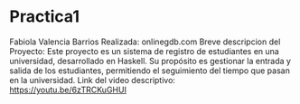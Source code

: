 # Practica1
Fabiola Valencia Barrios
Realizada: onlinegdb.com
Breve descripcion del Proyecto: Este proyecto es un sistema de registro de estudiantes en una universidad, desarrollado en Haskell. Su propósito es gestionar la entrada y salida de los estudiantes, permitiendo el seguimiento del tiempo que pasan en la universidad.
Link del video descriptivo: https://youtu.be/6zTRCKuGHUI
